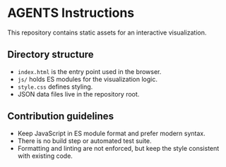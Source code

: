 # AGENTS Instructions

This repository contains static assets for an interactive visualization.

## Directory structure
- `index.html` is the entry point used in the browser.
- `js/` holds ES modules for the visualization logic.
- `style.css` defines styling.
- JSON data files live in the repository root.

## Contribution guidelines
- Keep JavaScript in ES module format and prefer modern syntax.
- There is no build step or automated test suite.
- Formatting and linting are not enforced, but keep the style consistent with existing code.
